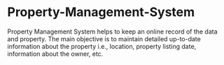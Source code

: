 # Property-Management-System
Property Management System helps to keep an online record of the data and property. The main objective is to maintain detailed up-to-date information about the property i.e., location, property listing date, information about the owner, etc.
